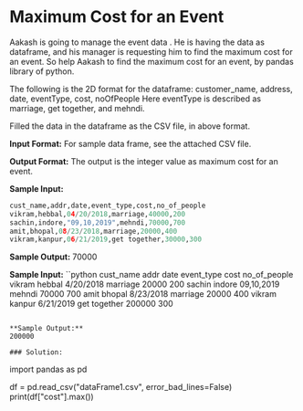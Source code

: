 # Maximum Cost for an Event

Aakash is going to manage the event data . He is having the data as dataframe, and his manager is requesting him to find the maximum cost for an event.
So help Aakash to find the maximum cost for an event, by pandas library of python.

The following is the 2D format for the dataframe:
customer_name, address, date, eventType, cost, noOfPeople
Here eventType is described as marriage, get together, and mehndi.

Filled the data in the dataframe as the CSV file, in above format.

**Input Format:**
For sample data frame, see the attached CSV file.

**Output Format:**
The output is the integer value as maximum cost for an event.

**Sample Input:**
```python
cust_name,addr,date,event_type,cost,no_of_people
vikram,hebbal,04/20/2018,marriage,40000,200
sachin,indore,"09,10,2019",mehndi,70000,700
amit,bhopal,08/23/2018,marriage,20000,400
vikram,kanpur,06/21/2019,get together,30000,300
```


**Sample Output:**
70000

**Sample Input:**
``python
cust_name addr date event_type cost no_of_people
vikram hebbal 4/20/2018 marriage 20000 200
sachin indore 09,10,2019 mehndi 70000 700
amit bhopal 8/23/2018 marriage 20000 400
vikram kanpur 6/21/2019 get together 200000 300
```

**Sample Output:**
200000

### Solution:

```
import pandas as pd

df = pd.read_csv("dataFrame1.csv", error_bad_lines=False)
print(df["cost"].max())
```
